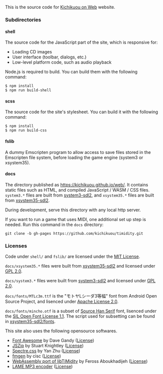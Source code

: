 This is the source code for [Kichikuou on Web](https://kichikuou.github.io/web/) website.

### Subdirectories

#### shell
The source code for the JavaScript part of the site, which is responsive for:

* Loading CD images
* User interface (toolbar, dialogs, etc.)
* Low-level platform code, such as audio playback

Node.js is required to build. You can build them with the following command:

    $ npm install
    $ npm run build-shell

#### scss
The source code for the site's stylesheet. You can build it with the following command:

    $ npm install
    $ npm run build-css

#### fslib
A dummy Emscripten program to allow access to save files stored in the Emscripten file system, before loading the game engine (system3 or xsystem35).

#### docs
The directory published as https://kichikuou.github.io/web/. It contains static files such as HTML, and compiled JavaScript / WASM / CSS files.
`system3.*` files are built from [system3-sdl2](https://github.com/kichikuou/system3-sdl2), and `xsystem35.*` files are built from [xsystem35-sdl2](https://github.com/kichikuou/xsystem35-sdl2).

During development, serve this directory with any local http server.

If you want to run a game that uses MIDI, one additional set up step is needed. Run this command in the `docs` directory:
```
git clone -b gh-pages https://github.com/kichikuou/timidity.git
```

### Licenses
Code under `shell/` and `fslib/` are licensed under the [MIT License](shell/LICENSE).

`docs/xsystem35.*` files were built from [xsystem35-sdl2](https://github.com/kichikuou/xsystem35-sdl2) and licensed under [GPL 2.0](https://github.com/kichikuou/xsystem35-sdl2/blob/master/COPYING).

`docs/system3.*` files were built from [system3-sdl2](https://github.com/kichikuou/system3-sdl2) and licensed under [GPL 2.0](https://github.com/kichikuou/system3-sdl2/blob/master/COPYING.txt).

`docs/fonts/MTLc3m.ttf` is the "モトヤLシーダ3等幅" font from Android Open Source Project, and lisenced under [Apache License 2.0](docs/fonts/MTLc3m.ttf.license).

`docs/fonts/mincho.otf` is a subset of [Source Han Serif](https://github.com/adobe-fonts/source-han-serif/) font, lisenced under the [SIL Open Font License 1.1](docs/fonts/mincho.otf.license). The script used for subsetting can be found in [xsystem35-sdl2/fonts](https://github.com/kichikuou/xsystem35-sdl2/blob/master/fonts/CMakeLists.txt).

This site also uses the following opensource softwares.
- [Font Awesome](https://fontawesome.com/v4.7.0/) by Dave Gandy ([License](https://fontawesome.com/v4.7.0/license/))
- [JSZip](https://stuk.github.io/jszip/) by Stuart Knightley ([License](https://github.com/Stuk/jszip/blob/v3.1.3/LICENSE.markdown))
- [Spectre.css](https://picturepan2.github.io/spectre/) by Yan Zhu ([License](https://github.com/picturepan2/spectre/blob/v0.5.8/LICENSE))
- [fmgen](http://retropc.net/cisc/m88/download.html) by cisc ([License](https://github.com/kichikuou/fmgen/blob/master/readme.txt))
- [WebAssembly port of libTiMidity](https://github.com/feross/timidity) by Feross Aboukhadijeh ([License](https://github.com/kichikuou/timidity/blob/kichikuou/LICENSE))
- [LAME MP3 encoder](https://lame.sourceforge.io/) ([License](https://github.com/kichikuou/lame-wasm/blob/master/lame/COPYING))
